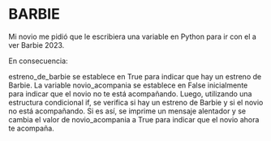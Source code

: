 # BARBIE

Mi novio me pidió que le escribiera una variable en Python para ir con el a ver Barbie 2023. 

En consecuencia: 

estreno_de_barbie se establece en True para indicar que hay un estreno de Barbie. La variable novio_acompania se establece en False inicialmente para indicar que el novio no te está acompañando. Luego, utilizando una estructura condicional if, se verifica si hay un estreno de Barbie y si el novio no está acompañando. Si es así, se imprime un mensaje alentador y se cambia el valor de novio_acompania a True para indicar que el novio ahora te acompaña. 
